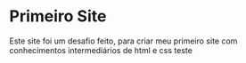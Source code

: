 # Primeiro Site
 Este site foi um desafio feito, para criar meu primeiro site com 
 conhecimentos intermediários de html e css
 teste
